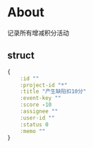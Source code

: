 # About
记录所有增减积分活动

## struct

```clojure
{
    :id ""
    :project-id "*"
    :title "产生缺陷扣10分"
    :event-key ""
    :score -10
    :assignee ""
    :user-id ""
    :status 0
    :memo ""
}
```